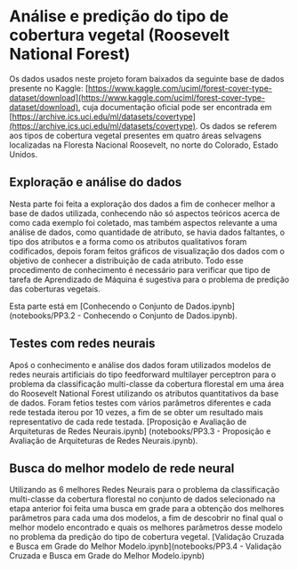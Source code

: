 # Análise e predição do tipo de cobertura vegetal (Roosevelt National Forest)

Os dados usados neste projeto foram baixados da seguinte base de dados presente no Kaggle: [https://www.kaggle.com/uciml/forest-cover-type-dataset/download](https://www.kaggle.com/uciml/forest-cover-type-dataset/download), cuja documentação oficial pode ser encontrada em [https://archive.ics.uci.edu/ml/datasets/covertype](https://archive.ics.uci.edu/ml/datasets/covertype). Os dados se referem aos tipos de cobertura vegetal presentes em quatro áreas selvagens localizadas na Floresta Nacional Roosevelt, no norte do Colorado, Estado Unidos.

## Exploração e análise do dados

Nesta parte foi feita a exploração dos dados a fim de conhecer melhor a base de dados utilizada, conhecendo não só aspectos teóricos acerca de como cada exemplo foi coletado, mas também aspectos relevante a uma análise de dados, como quantidade de atributo, se havia dados faltantes, o tipo dos atributos e a forma como os atributos qualitativos foram codificados, depois foram feitos gráficos de visualização dos dados com o objetivo de conhecer a distribuição de cada atributo. Todo esse procedimento de conhecimento é necessário para verificar que tipo de tarefa de Aprendizado de Máquina é sugestiva para o problema de predição das coberturas vegetais.

Esta parte está em [Conhecendo o Conjunto de Dados.ipynb] (notebooks/PP3.2 - Conhecendo o Conjunto de Dados.ipynb).

## Testes com redes neurais

Apoś o conhecimento e análise dos dados foram utilizados modelos de redes neurais artificiais do tipo feedforward multilayer perceptron para o problema da classificação multi-classe da cobertura florestal em uma área do Roosevelt National Forest utilizando os atributos quantitativos da base de dados. Foram fetios testes com vários parâmetros diferentes e cada rede testada iterou por 10 vezes, a fim de se obter um resultado mais representativo de cada rede testada. [Proposição e Avaliação de Arquiteturas de Redes Neurais.ipynb] (notebooks/PP3.3 - Proposição e Avaliação de Arquiteturas de Redes Neurais.ipynb).

## Busca do melhor modelo de rede neural

Utilizando as 6 melhores Redes Neurais para o problema da classificação multi-classe da cobertura florestal no conjunto de dados selecionado na etapa anterior foi feita uma busca em grade para a obtenção dos melhores parâmetros para cada uma dos modelos, a fim de descobrir no final qual o melhor modelo encontrado e quais os melhores parâmetros desse modelo no problema da predição do tipo de cobertura vegetal. [Validação Cruzada e Busca em Grade do Melhor Modelo.ipynb](notebooks/PP3.4 - Validação Cruzada e Busca em Grade do Melhor Modelo.ipynb)
